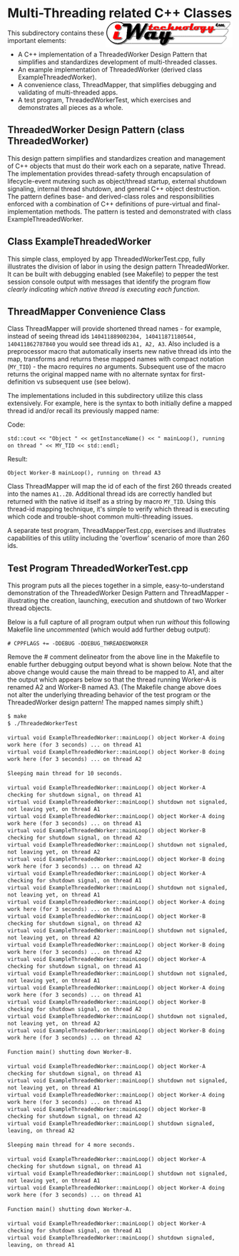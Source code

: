 # Multi-Threading related C++ Classes <img style="float: right;" src="../../images/iwaytechnology284x60.gif" />

This subdirectory contains these important elements:

- A C++ implementation of a ThreadedWorker Design Pattern that simplifies and standardizes development of multi-threaded classes. 
- An example implementation of ThreadedWorker (derived class ExampleThreadedWorker).
- A convenience class, ThreadMapper, that simplifies debugging and validating of multi-threaded apps.
- A test program, ThreadedWorkerTest, which exercises and demonstrates all pieces as a whole.

## ThreadedWorker Design Pattern (class ThreadedWorker)

This design pattern simplifies and standardizes creation and management of C++ objects that must do their work each on a separate, native Thread.  The implementation provides thread-safety through encapsulation of lifecycle-event mutexing such as object/thread startup, external shutdown signaling, internal thread shutdown, and general C++ object destruction.  The pattern defines base- and derived-class roles and responsibilities enforced with a combination of C++ definitions of pure-virtual and final-implementation methods.  The pattern is tested and demonstrated with class ExampleThreadedWorker.

## Class ExampleThreadedWorker

This simple class, employed by app ThreadedWorkerTest.cpp, fully illustrates the division of labor in using the design pattern ThreadedWorker.  It can be built with debugging enabled (see Makefile) to pepper the test session console output with messages that identify the program flow *clearly indicating which native thread is executing each function*.

## ThreadMapper Convenience Class

Class ThreadMapper will provide shortened thread names - for example, instead of seeing thread ids ```140411889002304, 140411871180544, 140411862787840``` you would see thread ids ```A1, A2, A3```.  Also included is a preprocessor macro that automatically inserts new native thread ids into the map, transforms and returns these mapped names with compact notation (```MY_TID```) - the macro requires *no* arguments.  Subsequent use of the macro returns the original mapped name with no alternate syntax for first-definition vs subsequent use (see below).

The implementations included in this subdirectory utilize this class extensively.  For example, here is the syntax to both initially define a mapped thread id and/or recall its previously mapped name:

Code: 
```
std::cout << "Object " << getInstanceName() << " mainLoop(), running on thread " << MY_TID << std::endl;
```
Result:
```
Object Worker-B mainLoop(), running on thread A3
```
Class ThreadMapper will map the id of each of the first 260 threads created into the names ```A1..Z0```.  Additional thread ids are correctly handled but returned with the native id itself as a string by macro ```MY_TID```.  Using this thread-id mapping technique, it's simple to verify which thread is executing which code and trouble-shoot common multi-threading issues.

A separate test program, ThreadMapperTest.cpp, exercises and illustrates capabilities of this utility including the 'overflow' scenario of more than 260 ids.

## Test Program ThreadedWorkerTest.cpp

This program puts all the pieces together in a simple, easy-to-understand demonstration of the ThreadedWorker Design Pattern and ThreadMapper - illustrating the creation, launching, execution and shutdown of two Worker thread objects.

Below is a full capture of all program output when run *without* this following Makefile line *uncommented* (which would add further debug output):

```
# CPPFLAGS += -DDEBUG -DDEBUG_THREADEDWORKER
```
Remove the # comment delineator from the above line in the Makefile to enable further debugging output beyond what is shown below.  Note that the above change would cause the main thread to be mapped to A1, and alter the output which appears below so that the thread running Worker-A is renamed A2 and Worker-B named A3.  (The Makefile change above does not alter the underlying threading behavior of the test program or the ThreadedWorker design pattern! The mapped names simply shift.)

```
$ make
$ ./ThreadedWorkerTest

virtual void ExampleThreadedWorker::mainLoop() object Worker-A doing work here (for 3 seconds) ... on thread A1
virtual void ExampleThreadedWorker::mainLoop() object Worker-B doing work here (for 3 seconds) ... on thread A2

Sleeping main thread for 10 seconds.

virtual void ExampleThreadedWorker::mainLoop() object Worker-A checking for shutdown signal, on thread A1
virtual void ExampleThreadedWorker::mainLoop() shutdown not signaled, not leaving yet, on thread A1
virtual void ExampleThreadedWorker::mainLoop() object Worker-A doing work here (for 3 seconds) ... on thread A1
virtual void ExampleThreadedWorker::mainLoop() object Worker-B checking for shutdown signal, on thread A2
virtual void ExampleThreadedWorker::mainLoop() shutdown not signaled, not leaving yet, on thread A2
virtual void ExampleThreadedWorker::mainLoop() object Worker-B doing work here (for 3 seconds) ... on thread A2
virtual void ExampleThreadedWorker::mainLoop() object Worker-A checking for shutdown signal, on thread A1
virtual void ExampleThreadedWorker::mainLoop() shutdown not signaled, not leaving yet, on thread A1
virtual void ExampleThreadedWorker::mainLoop() object Worker-A doing work here (for 3 seconds) ... on thread A1
virtual void ExampleThreadedWorker::mainLoop() object Worker-B checking for shutdown signal, on thread A2
virtual void ExampleThreadedWorker::mainLoop() shutdown not signaled, not leaving yet, on thread A2
virtual void ExampleThreadedWorker::mainLoop() object Worker-B doing work here (for 3 seconds) ... on thread A2
virtual void ExampleThreadedWorker::mainLoop() object Worker-A checking for shutdown signal, on thread A1
virtual void ExampleThreadedWorker::mainLoop() shutdown not signaled, not leaving yet, on thread A1
virtual void ExampleThreadedWorker::mainLoop() object Worker-A doing work here (for 3 seconds) ... on thread A1
virtual void ExampleThreadedWorker::mainLoop() object Worker-B checking for shutdown signal, on thread A2
virtual void ExampleThreadedWorker::mainLoop() shutdown not signaled, not leaving yet, on thread A2
virtual void ExampleThreadedWorker::mainLoop() object Worker-B doing work here (for 3 seconds) ... on thread A2

Function main() shutting down Worker-B.

virtual void ExampleThreadedWorker::mainLoop() object Worker-A checking for shutdown signal, on thread A1
virtual void ExampleThreadedWorker::mainLoop() shutdown not signaled, not leaving yet, on thread A1
virtual void ExampleThreadedWorker::mainLoop() object Worker-A doing work here (for 3 seconds) ... on thread A1
virtual void ExampleThreadedWorker::mainLoop() object Worker-B checking for shutdown signal, on thread A2
virtual void ExampleThreadedWorker::mainLoop() shutdown signaled, leaving, on thread A2

Sleeping main thread for 4 more seconds.

virtual void ExampleThreadedWorker::mainLoop() object Worker-A checking for shutdown signal, on thread A1
virtual void ExampleThreadedWorker::mainLoop() shutdown not signaled, not leaving yet, on thread A1
virtual void ExampleThreadedWorker::mainLoop() object Worker-A doing work here (for 3 seconds) ... on thread A1

Function main() shutting down Worker-A.

virtual void ExampleThreadedWorker::mainLoop() object Worker-A checking for shutdown signal, on thread A1
virtual void ExampleThreadedWorker::mainLoop() shutdown signaled, leaving, on thread A1
```
